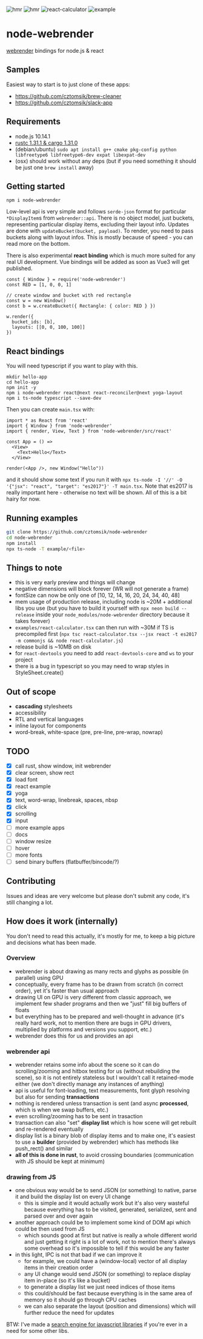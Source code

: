 ![hmr](./docs/slack-app.gif)
![hmr](./docs/hmr.gif)
![react-calculator](https://user-images.githubusercontent.com/3526922/49677338-99535a00-fa7e-11e8-8e4d-ff77319645aa.png)
![example](https://user-images.githubusercontent.com/3526922/49677441-24345480-fa7f-11e8-8748-7f1a46eae9ba.png)

# node-webrender
[webrender](https://github.com/servo/webrender) bindings for node.js & react

## Samples
Easiest way to start is to just clone of these apps:
- https://github.com/cztomsik/brew-cleaner
- https://github.com/cztomsik/slack-app

## Requirements
- node.js 10.14.1
- [rustc 1.31.1 & cargo 1.31.0](https://rustup.rs/)
- (debian/ubuntu) `sudo apt install g++ cmake pkg-config python libfreetype6 libfreetype6-dev expat libexpat-dev`
- (osx) should work without any deps (but if you need something it should be just one `brew install` away)

## Getting started
```
npm i node-webrender
```

Low-level api is very simple and follows `serde-json` format for particular `*DisplayItem`s from `webrender::api`. There is no object model, just buckets, representing particular display items, excluding their layout info. Updates are done with `updateBucket(bucket, payload)`. To render, you need to pass buckets along with layout infos. This is mostly because of speed - you can read more on the bottom.

There is also experimental **react binding** which is much more suited for any real UI development. Vue bindings will be added as soon as Vue3 will get published.

```
const { Window } = require('node-webrender')
const RED = [1, 0, 0, 1]

// create window and bucket with red rectangle
const w = new Window()
const b = w.createBucket({ Rectangle: { color: RED } })

w.render({
  bucket_ids: [b],
  layouts: [[0, 0, 100, 100]]
})
```

## React bindings
You will need typescript if you want to play with this.

```
mkdir hello-app
cd hello-app
npm init -y
npm i node-webrender react@next react-reconciler@next yoga-layout
npm i ts-node typescript --save-dev 
```

Then you can create `main.tsx` with:

```
import * as React from 'react'
import { Window } from 'node-webrender'
import { render, View, Text } from 'node-webrender/src/react'

const App = () =>
  <View>
    <Text>Hello</Text>
  </View>

render(<App />, new Window("Hello"))
```

and it should show some text if you run it with `npx ts-node -I '//' -O '{"jsx": "react", "target": "es2017"}' -T main.tsx`. Note that es2017 is really important here - otherwise no text will be shown. All of this is a bit hairy for now.

## Running examples
```bash
git clone https://github.com/cztomsik/node-webrender
cd node-webrender
npm install
npx ts-node -T example/<file>
```

## Things to note
- this is very early preview and things will change
- negative dimensions will block forever (WR will not generate a frame)
- fontSize can now be only one of [10, 12, 14, 16, 20, 24, 34, 40, 48]
- mem usage of production release, including node is ~20M + additional libs you use (but you have to build it yourself with `npx neon build --release` inside your `node_modules/node-webrender` directory because it takes forever)
- `examples/react-calculator.tsx` can then run with ~30M if TS is precompiled first (`npx tsc react-calculator.tsx --jsx react -t es2017 -m commonjs && node react-calculator.js`)
- release build is ~10MB on disk
- for `react-devtools` you need to add `react-devtools-core` and `ws` to your project
- there is a bug in typescript so you may need to wrap styles in StyleSheet.create()

## Out of scope
- **cascading** stylesheets
- accessibility
- RTL and vertical languages
- inline layout for components
- word-break, white-space (pre, pre-line, pre-wrap, nowrap)

## TODO
- [x] call rust, show window, init webrender
- [x] clear screen, show rect
- [x] load font
- [x] react example
- [x] yoga
- [x] text, word-wrap, linebreak, spaces, nbsp
- [x] click
- [x] scrolling
- [x] input
- [ ] more example apps
- [ ] docs
- [ ] window resize
- [ ] hover
- [ ] more fonts
- [ ] send binary buffers (flatbuffer/bincode/?)

## Contributing
Issues and ideas are very welcome but please don't submit any code, it's still changing a lot.

## How does it work (internally)
You don't need to read this actually, it's mostly for me, to keep a big picture and decisions what has been made.

### Overview
  - webrender is about drawing as many rects and glyphs as possible (in parallel) using GPU
  - conceptually, every frame has to be drawn from scratch (in correct order), yet it's faster than usual approach
  - drawing UI on GPU is very different from classic approach, we implement few shader programs and then we "just" fill big buffers of floats
  - but everything has to be prepared and well-thought in advance (it's really hard work, not to mention there are bugs in GPU drivers, multiplied by platforms and versions you support, etc.)
  - webrender does this for us and provides an api

### webrender api
  - webrender retains some info about the scene so it can do scrolling/zooming and hitbox testing for us (without rebuilding the scene), so it is not entirely stateless but I wouldn't call it retained-mode either (we don't directly manage any instances of anything)
  - api is useful for font-loading, text measurements, font glyph resolving but also for sending **transactions**
  - nothing is rendered unless transaction is sent (and async **processed**, which is when we swap buffers, etc.)
  - even scrolling/zooming has to be sent in trasaction
  - transaction can also "set" **display list** which is how scene will get rebuilt and re-rendered eventually
  - display list is a binary blob of display items and to make one, it's easiest to use a **builder** (provided by webrender) which has methods like push_rect() and similar
  - **all of this is done in rust**, to avoid crossing boundaries (communication with JS should be kept at minimum)

### drawing from JS
  - one obvious way would be to send JSON (or something) to native, parse it and build the display list on every UI change
    - this is simple and it would actually work but it's also very wasteful because everything has to be visited, generated, serialized, sent and parsed over and over again
  - another approach could be to implement some kind of DOM api which could be then used from JS
    - which sounds good at first but native is really a whole different world and just getting it right is a lot of work, not to mention there's always some overhead so it's impossible to tell if this would be any faster
  - in this light, IPC is not that bad if we can improve it
    - for example, we could have a (window-local) vector of all display items in their creation order
    - any UI change would send JSON (or something) to replace display item in-place (so it's like a bucket)
    - to generate a display list we just need indices of those items
    - this could/should be fast because everything is in the same area of memory so it should go through CPU caches
    - we can also separate the layout (position and dimensions) which will further reduce the need for updates
 
BTW: I've made a [search engine for javascript libraries](http://searchlibs.com) if you're ever in a need for some other libs.
